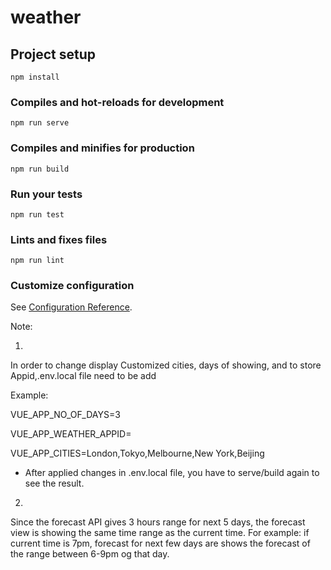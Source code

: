 # weather

## Project setup
```
npm install
```

### Compiles and hot-reloads for development
```
npm run serve
```

### Compiles and minifies for production
```
npm run build
```

### Run your tests
```
npm run test
```

### Lints and fixes files
```
npm run lint
```

### Customize configuration
See [Configuration Reference](https://cli.vuejs.org/config/).

Note:

1.
In order to change display Customized cities, days of showing, and to store Appid,.env.local file need to be add

Example: 

VUE_APP_NO_OF_DAYS=3

VUE_APP_WEATHER_APPID=

VUE_APP_CITIES=London,Tokyo,Melbourne,New York,Beijing

- After applied changes in .env.local file, you have to serve/build again to see the result.

2.
Since the forecast API gives 3 hours range for next 5 days, the forecast view is showing the same time range as the current time. For example: if current time is 7pm, forecast for next few days are shows the forecast of the range between 6-9pm og that day.

